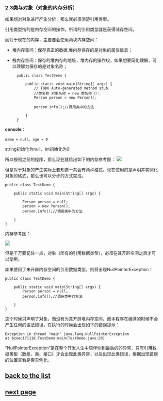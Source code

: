 ### 2.3类与对象（对象的内存分析） ###

如果想对对象进行产生分析，那么就必须清楚引用类型。

引用类型指的是内存空间的操作。所谓的引用类型就是获得储存空间。

而对于现在的内存，主要要会使用两块内存空间：

- 堆内存空间：保存真正的数据,堆内存保存的是对象的属性信息；
- 栈内存空间：保存的堆内存的地址，堆内存的操作权，如果想要简化理解，可以理解为保存的是对象名称；

		public class TestDemo {

			public static void main(String[] args) {
				// TODO Auto-generated method stub
				//类名称 对象名称 = new 类名称（）；
				Person person = new Person();
				
				person.info();//调用类中的方法
						
			}
		}

**console**：

	name = null、age = 0 

string初始化为null，int初始化为0

所以按照之前的程序，那么现在就给出如下的内存参考图：
![](https://i.imgur.com/OFOD6vQ.png)

但是对于对象的产生实际上要知道一共会有两种格式，现在使用的是声明并实例化对象的格式，那么也可以分步的方式完成。

	public class TestDemo {
		
		public static void main(String[] args) {
				
			Person person = null;
			person = new Person();
			person.info();//调用类中的方法
						
		}
	}

内存参考图：

![](https://i.imgur.com/wmFqEBh.png)

但是千万要记住一点，对象（所有的引用数据类型），必须在其开辟空间之后才可以使用。

如果使用了未开辟内存空间的引用数据类型，则将出现NullPointerException：

	public class TestDemo {
		
		public static void main(String[] args) {
			Person person = null;
			person.info();//调用类中的方法
						
		}		
	}


这个时候只声明了对象，而没有为其开辟堆内存空间，而本程序在编译的时候不会产生任何的语法错误，在执行的时候会出现如下的错误提示：

	Exception in thread "main" java.lang.NullPointerException
	at bznoc171118.TestDemo.main(TestDemo.java:20)

“NullPointerException”是在整个开发人生中陪伴你到最后的的异常，只有引用数据类型（数组、类、接口）才会出现此类异常，以后出现此类错误，根据出现错误的位置查看是否实例化。



## [back to the list](learnJava)
## [next page](course5)
